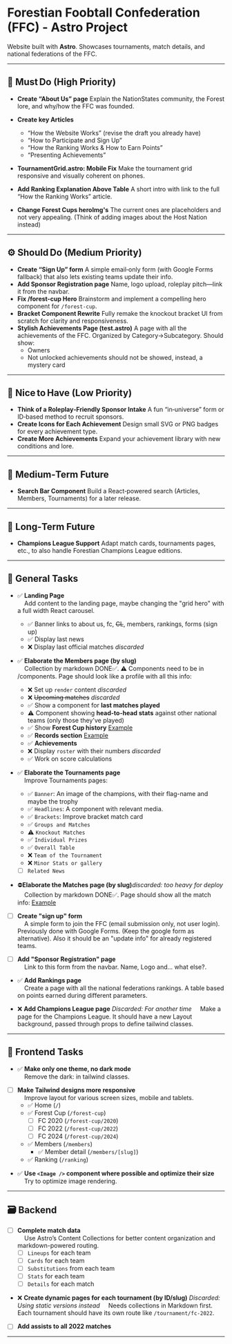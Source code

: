 # Forestian Foobtall Confederation (FFC) - Astro Project

Website built with **Astro**. Showcases tournaments, match details, and national federations of the FFC.

---

## 🚨 Must Do (High Priority)

* **Create “About Us” page**
  Explain the NationStates community, the Forest lore, and why/how the FFC was founded.
* **Create key Articles**

  * “How the Website Works” (revise the draft you already have)
  * “How to Participate and Sign Up”
  * “How the Ranking Works & How to Earn Points”
  * “Presenting Achievements”
* **TournamentGrid.astro: Mobile Fix**
  Make the tournament grid responsive and visually coherent on phones.
* **Add Ranking Explanation Above Table**
  A short intro with link to the full “How the Ranking Works” article.
* **Change Forest Cups heroImg's**
  The current ones are placeholders and not very appealing. (Think of adding images about the Host Nation instead)

---

## ⚙️ Should Do (Medium Priority)

* **Create “Sign Up” form**
  A simple email‑only form (with Google Forms fallback) that also lets existing teams update their info.
* **Add Sponsor Registration page**
  Name, logo upload, roleplay pitch—link it from the navbar.
* **Fix /forest-cup Hero**
  Brainstorm and implement a compelling hero component for `/forest-cup`.
* **Bracket Component Rewrite**
  Fully remake the knockout bracket UI from scratch for clarity and responsiveness.
* **Stylish Achievements Page (test.astro)**
  A page with all the achievements of the FFC. Organized by Category->Subcategory. Should show:
  - Owners
  - Not unlocked achievements should not be showed, instead, a mystery card

---

## 🎨 Nice to Have (Low Priority)

* **Think of a Roleplay‑Friendly Sponsor Intake**
  A fun “in‑universe” form or ID‑based method to recruit sponsors.
* **Create Icons for Each Achievement**
  Design small SVG or PNG badges for every achievement type.
* **Create More Achievements**
  Expand your achievement library with new conditions and lore.

---

## 🔮 Medium‑Term Future

* **Search Bar Component**
  Build a React‑powered search (Articles, Members, Tournaments) for a later release.

---

## 🌌 Long‑Term Future

* **Champions League Support**
  Adapt match cards, tournaments pages, etc., to also handle Forestian Champions League editions.

---

## 🧠 General Tasks

- ✅ **Landing Page**  
&nbsp;&nbsp;&nbsp;&nbsp;Add content to the landing page, maybe changing the "grid hero" with a full width React carousel.
  - ✅ Banner links to about us, fc, ~~CL~~, members, rankings, forms (sign up)
  - ✅ Display last news
  - ❌ Display last official matches _discarded_

- ✅ **Elaborate the Members page (by slug)**  
&nbsp;&nbsp;&nbsp;&nbsp;Collection by markdown DONE✅. ⚠ Components need to be in /components. Page should look like a profile with all this info:  
  - ❌️ Set up `render` content _discarded_
  - ❌️ ~~Upcoming matches~~ _discarded_
  - ✅ Show a component for **last matches played**
  - ⚠ Component showing **head-to-head stats** against other national teams (only those they've played)
  - ✅ Show **Forest Cup history** [Example](https://es.wikipedia.org/wiki/Selección_de_fútbol_de_Argentina#Estadísticas)
  - ✅ **Records section** [Example](https://es.wikipedia.org/wiki/Selección_de_fútbol_de_Argentina#Récords_y_notas)
  - ✅ **Achievements**
  - ❌ Display `roster` with their numbers _discarded_
  - ✅ Work on score calculations

- ✅️ **Elaborate the Tournaments page**  
&nbsp;&nbsp;&nbsp;&nbsp;Improve Tournaments pages:
  - ✅ `Banner`: An image of the champions, with their flag-name and maybe the trophy
  - ✅ `Headlines`: A component with relevant media.
  - ✅ `Brackets`: Improve bracket match card
  - ✅ `Groups and Matches`
  - ⚠ `Knockout Matches`
  - ✅ `Individual Prizes`
  - ✅ `Overall Table`
  - ❌️ `Team of the Tournament`
  - ❌️ `Minor Stats or gallery`
  - [ ] `Related News`

 - ⛔️**Elaborate the Matches page (by slug)**_discarded: too heavy for deploy_
&nbsp;&nbsp;&nbsp;&nbsp;Collection by markdown DONE✅. Page should show all the match info: [Example](https://www.promiedos.com.ar/game/borussia-dortmund-vs-real-madrid/ebcejgh)

- [ ] **Create "sign up" form**  
&nbsp;&nbsp;&nbsp;&nbsp;A simple form to join the FFC (email submission only, not user login). Previously done with Google Forms. (Keep the google form as alternative). Also it should be an "update info" for already registered teams.

- [ ] **Add "Sponsor Registration" page**  
&nbsp;&nbsp;&nbsp;&nbsp;Link to this form from the navbar. Name, Logo and... what else?.

- ✅ **Add Rankings page**  
&nbsp;&nbsp;&nbsp;&nbsp;Create a page with all the national federations rankings. A table based on points earned during different parameters.

- ❌ **Add Champions League page** _Discarded: For another time_ 
&nbsp;&nbsp;&nbsp;&nbsp;Make a page for the Champions League. It should have a new Layout background, passed through props to define tailwind classes.

---


## 🎨 Frontend Tasks

- ✅ **Make only one theme, no dark mode**  
&nbsp;&nbsp;&nbsp;&nbsp;Remove the dark: in tailwind classes.

- [ ] **Make Tailwind designs more responsive**  
&nbsp;&nbsp;&nbsp;&nbsp;Improve layout for various screen sizes, mobile and tablets.
  - ✅ Home (`/`)
  - ✅ Forest Cup (`/forest-cup`)
    - [ ] FC 2020 (`/forest-cup/2020`)
    - [ ] FC 2022 (`/forest-cup/2022`)
    - [ ] FC 2024 (`/forest-cup/2024`)
  - ✅ Members (`/members`)
    - ✅ Member detail (`/members/[slug]`)
  - ✅️ Ranking (`/ranking`)

- ✅ **Use `<Image />` component where possible and optimize their size**  
&nbsp;&nbsp;&nbsp;&nbsp;Try to optimize image rendering.

---

## 🗃️ Backend

- [ ] **Complete match data**  
&nbsp;&nbsp;&nbsp;&nbsp;Use Astro’s Content Collections for better content organization and markdown-powered routing.
  - [ ] `Lineups` for each team
  - [ ] `Cards` for each team
  - [ ] `Substitutions` from each team
  - [ ] `Stats` for each team
  - [ ] `Details` for each match
  
- ❌ **Create dynamic pages for each tournament (by ID/slug)** _Discarded: Using static versions instead_ 
&nbsp;&nbsp;&nbsp;&nbsp;Needs collections in Markdown first. Each tournament should have its own route like `/tournament/fc-2022`.
  
- [ ] **Add assists to all 2022 matches**

---
